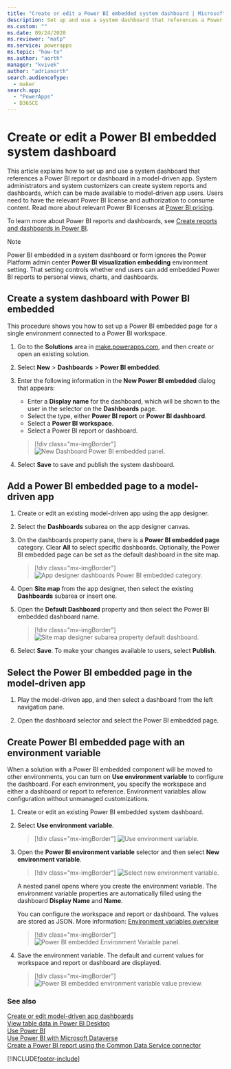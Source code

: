 ```yaml
---
title: "Create or edit a Power BI embedded system dashboard | MicrosoftDocs"
description: Set up and use a system dashboard that references a Power BI report or dashboard in a model-driven app.
ms.custom: ""
ms.date: 09/24/2020
ms.reviewer: "matp"
ms.service: powerapps
ms.topic: "how-to"
ms.author: "aorth"
manager: "kvivek"
author: "adrianorth"
search.audienceType: 
  - maker
search.app: 
  - "PowerApps"
  - D365CE
---
```

# Create or edit a Power BI embedded system dashboard

This article explains how to set up and use a system dashboard that references a Power BI report or dashboard in a model-driven app. System administrators and system customizers can create system reports and dashboards, which can be made available to model-driven app users.  Users need to have the relevant Power BI license and authorization to consume content.  Read more about relevant Power BI licenses at [Power BI pricing](https://powerbi.microsoft.com/en-us/pricing/).

To learn more about Power BI reports and dashboards, see [Create reports and dashboards in Power BI](/power-bi/create-reports/).

> [!NOTE]
> Power BI embedded in a system dashboard or form ignores the Power Platform admin center **Power BI visualization embedding** environment setting. That setting controls whether end users can add embedded Power BI reports to personal views, charts, and dashboards.

## Create a system dashboard with Power BI embedded

This procedure shows you how to set up a Power BI embedded page for a single environment connected to a Power BI workspace. 

1. Go to the **Solutions** area in <a href="https://make.powerapps.com">make.powerapps.com</a>, and then create or open an existing solution. 

2. Select **New** > **Dashboards** > **Power BI embedded**.

3. Enter the following information in the **New Power BI embedded** dialog that appears:
   - Enter a **Display name** for the dashboard, which will be shown to the user in the selector on the **Dashboards** page.
   - Select the type, either **Power BI report** or **Power BI dashboard**.
   - Select a **Power BI workspace**.
   - Select a Power BI report or dashboard.

    > [!div class="mx-imgBorder"] 
    > ![New Dashboard Power BI embedded panel.](media/create-edit-powerbi-embedded-page/new-dashboard-powerbi-embedded-panel.png "New Dashboard Power BI embedded panel")

4. Select **Save** to save and publish the system dashboard.

## Add a Power BI embedded page to a model-driven app

1. Create or edit an existing model-driven app using the app designer.

2. Select the **Dashboards** subarea on the app designer canvas. 

3. On the dashboards property pane, there is a **Power BI embedded page** category. Clear **All** to select specific dashboards. Optionally, the Power BI embedded page can be set as the default dashboard in the site map.

    > [!div class="mx-imgBorder"] 
    > ![App designer dashboards Power BI embedded category.](media/create-edit-powerbi-embedded-page/app-designer-dashboards-powerbi-embedded-category.png "App designer dashboards Power BI embedded category")

4. Open **Site map** from the app designer, then select the existing **Dashboards** subarea or insert one.

5. Open the **Default Dashboard** property and then select the Power BI embedded dashboard name.

    > [!div class="mx-imgBorder"] 
    > ![Site map designer subarea property default dashboard.](media/create-edit-powerbi-embedded-page/sitemap-designer-subarea-property-default-dashboard.png "Sitemap designer subarea property default dashboard")

6. Select **Save**. To make your changes available to users, select **Publish**.

## Select the Power BI embedded page in the model-driven app

1. Play the model-driven app, and then select a dashboard from the left navigation pane.

2. Open the dashboard selector and select the Power BI embedded page.

## Create Power BI embedded page with an environment variable

When a solution with a Power BI embedded component will be moved to other environments, you can turn on **Use environment variable** to configure the dashboard. For each environment, you specify the workspace and either a dashboard or report to reference. Environment variables allow configuration without unmanaged customizations.

1. Create or edit an existing Power BI embedded system dashboard.

2. Select **Use environment variable**.

    > [!div class="mx-imgBorder"] 
    > ![Use environment variable.](media/create-edit-powerbi-embedded-page/power-bi-embedded-use-environment-variable.png "Use environment variable")

3. Open the **Power BI environment variable** selector and then select **New environment variable**.

    > [!div class="mx-imgBorder"] 
    > ![Select new environment variable.](media/create-edit-powerbi-embedded-page/power-bi-embedded-new-environment-variable.png  "Select new environment variable")

    A nested panel opens where you create the environment variable. The environment variable properties are automatically filled using the dashboard **Display Name** and **Name**.

    You can configure the workspace and report or dashboard. The values are stored as JSON. More information: [Environment variables overview](../data-platform/environmentvariables.md)

    > [!div class="mx-imgBorder"] 
    > ![Power BI embedded Environment Variable panel.](media/create-edit-powerbi-embedded-page/powerbi-embedded-env-var-panel.png  "Power BI embedded Environment Variable panel")

4. Save the environment variable. The default and current values for workspace and report or dashboard are displayed.

    > [!div class="mx-imgBorder"] 
    > ![Power BI embedded environment variable value preview.](media/create-edit-powerbi-embedded-page/power-bi-embedded-environment-variable-value-preview.png  "Power BI embedded environment variable value preview")

### See also

[Create or edit model-driven app dashboards](create-edit-dashboards.md) <br />
[View table data in Power BI Desktop](../data-platform/view-entity-data-power-bi.md) <br />
[Use Power BI](use-power-bi.md) <br />
[Use Power BI with Microsoft Dataverse](../data-platform/use-powerbi-dataverse.md) <br />
[Create a Power BI report using the Common Data Service connector](../data-platform/data-platform-powerbi-connector.md)


[!INCLUDE[footer-include](../../includes/footer-banner.md)]